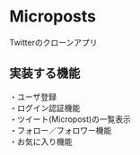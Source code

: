 Microposts
====================
Twitterのクローンアプリ  
  
実装する機能  
---------------
・ユーザ登録  
・ログイン認証機能  
・ツイート(Micropost)の一覧表示  
・フォロー／フォロワー機能   
・お気に入り機能  
 
